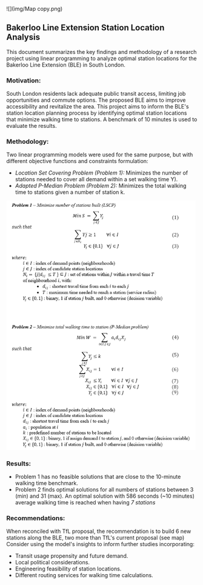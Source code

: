 ![](img/Map copy.png) 

## Bakerloo Line Extension Station Location Analysis
This document summarizes the key findings and methodology of a research project using linear programming to analyze optimal station locations for the Bakerloo Line Extension (BLE) in South London.

### Motivation:

South London residents lack adequate public transit access, limiting job opportunities and commute options. The proposed BLE aims to improve accessibility and revitalize the area. This project aims to inform the BLE's station location planning process by identifying optimal station locations that minimize walking time to stations. A benchmark of 10 minutes is used to evaluate the results.

### Methodology:

Two linear programming models were used for the same purpose, but with different objective functions and constraints formulation:

- _Location Set Covering Problem (Problem 1):_ Minimizes the number of stations needed to cover all demand within a set walking time Y).
- _Adapted P-Median Problem (Problem 2):_ Minimizes the total walking time to stations given a number of station k.

<img src="img/formulation.png" alt="formula" width="500"/>

### Results:

- Problem 1 has no feasible solutions that are close to the 10-minute walking time benchmark.
- Problem 2 finds optimal solutions for all numbers of stations between 3 (min) and 31 (max). An optimal solution with 586 seconds (~10 minutes) average walking time is reached when having _7 stations_

### Recommendations:

When reconciled with TfL proposal, the recommendation is to build 6 new stations along the BLE, two more than TfL's current proposal (see map)
Consider using the model's insights to inform further studies incorporating:

- Transit usage propensity and future demand.
- Local political considerations.
- Engineering feasibility of station locations.
- Different routing services for walking time calculations.

